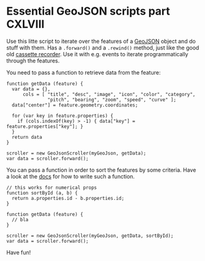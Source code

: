 # Essential GeoJSON scripts part CXLVIII

Use this litte script to iterate over the features of a [GeoJSON](http://geojson.org/)
object and do stuff with them. Has a `.forward()` and a `.rewind()` method, just
like the good old [cassette recorder](https://en.wikipedia.org/wiki/Cassette_deck).
Use it with e.g. events to iterate programmatically through the features.

You need to pass a function to retrieve data from the feature:
```
function getData (feature) {
  var data = {},
      cols = [ "title", "desc", "image", "icon", "color", "category",
               "pitch", "bearing", "zoom", "speed", "curve" ];
  data["center"] = feature.geometry.coordinates;

  for (var key in feature.properties) {
    if (cols.indexOf(key) > -1) { data["key"] = feature.properties["key"]; }
  }
  return data
}

scroller = new GeoJsonScroller(myGeoJson, getData);
var data = scroller.forward();
```

You can pass a function in order to sort the features by some criteria. Have a look
at the [docs](https://developer.mozilla.org/en-US/docs/Web/JavaScript/Reference/Global_Objects/Array/sort) for how to write
such a function.
```
// this works for numerical props
function sortById (a, b) {
  return a.properties.id - b.properties.id;
}

function getData (feature) {
  // bla
}

scroller = new GeoJsonScroller(myGeoJson, getData, sortById);
var data = scroller.forward();
```

Have fun!
